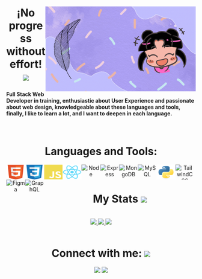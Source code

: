 <div id="header" align="center">
  <link rel="preconnect" href="https://fonts.googleapis.com">
<link rel="preconnect" href="https://fonts.gstatic.com" crossorigin>
<link href="https://fonts.googleapis.com/css2?family=Handlee&display=swap" rel="stylesheet">

  <img
       width="400" align="right" src="https://github.com/SoffiaSanchezz/Img/blob/main/Fondo%20de%20Pantalla%20para%20PC%20Organizador%20Notas%20Morado.gif?raw=true" />
      <h1> ¡No progress without effort! <img  src="https://i.giphy.com/media/j1soPQE95y0eXhMwKT/200w.webp" width="40"></h1>
  <h4 align="left">Full Stack Web Developer in training, enthusiastic about User Experience and passionate about web design, knowledgeable about these languages and tools, finally, I like to learn a lot, and I want to deepen in each language.</h4>
</div>

<div style="display: inline_block" align="center"><br>
  <h1>Languages and Tools:</h1>
  <img align="left" alt="HTML" height="40" width="50" src="https://raw.githubusercontent.com/devicons/devicon/master/icons/html5/html5-original.svg">
  <img align="left" alt="CSS" height="40" width="50" src="https://raw.githubusercontent.com/devicons/devicon/master/icons/css3/css3-original.svg">
  <img align="left" alt="Js" height="40" width="50" src="https://raw.githubusercontent.com/devicons/devicon/master/icons/javascript/javascript-plain.svg">
  <img align="left" alt="React" height="40" width="50" src="https://raw.githubusercontent.com/devicons/devicon/master/icons/react/react-original.svg">
  <img align="left" alt="Node" height="40" width="50" src="https://cdn.jsdelivr.net/gh/devicons/devicon/icons/nodejs/nodejs-original.svg">
  <img align="left" alt="Express" height="40" width="50" src="https://cdn.jsdelivr.net/gh/devicons/devicon/icons/express/express-original.svg">
  <img align="left" alt="MongoDB" height="40" width="50" src="https://cdn.jsdelivr.net/gh/devicons/devicon/icons/mongodb/mongodb-original.svg">
  <img align="left" alt="MySQL" height="40" width="50" src="https://cdn.jsdelivr.net/gh/devicons/devicon/icons/mysql/mysql-original.svg">
  <img align="left" alt="Python" height="40" width="50" src="https://raw.githubusercontent.com/devicons/devicon/master/icons/python/python-original.svg">
  <img align="left" alt="TailwindCSS" height="40" width="50" src="https://w7.pngwing.com/pngs/106/519/png-transparent-tailwind-css-hd-logo.png">
  <img align="left" alt="Figma" height="40" width="50" src="https://cdn.jsdelivr.net/gh/devicons/devicon/icons/figma/figma-original.svg">
  <img align="left" alt="GraphQL" height="40" width="50" src="https://p7.hiclipart.com/preview/292/912/891/graphql-query-language-representational-state-transfer-application-programming-interface-github.jpg">
</div>
</br>
</br>

<h1 bg-[#8149A6] align="center"> My Stats <img src="https://media2.giphy.com/media/fRJm7J9ixDj2eLW0nh/giphy.gif?cid=790b7611fvtsjvjtpql6ysyrkpt32unin86hjwipi35fa0tk&rid=giphy.gif&ct=s"    width="40"></h1>
<br>
  
  <div align="center">
  <a href="https://github.com/27Paola/27Paola.git">
    <img height="160em" src="http://github-readme-streak-stats.herokuapp.com?user=27Paola&theme=tokyonight" />
    <img height="160em" src="https://github-readme-stats.vercel.app/api?username=27Paola&show_icons=true&theme=tokyonight" />
    <img height="160em" src="https://github-readme-stats.vercel.app/api/top-langs/?username=27Paola&theme=tokyonight" />
  </a>
</div>


</br>

<div style="display: inline_block" align="center"> 
  <h1 align="center" >Connect with me: <img src="https://i.giphy.com/media/3KRRozcNsYfp85HV1v/200w.webp" width="40"></h1>
  <a href="www.linkedin.com/in/paola-sanchez-vargas" target="_blank"><img src="https://img.shields.io/badge/-LinkedIn-%230077B5?style=for-the-badge&logo=linkedin&logoColor=Violet" target="_blank"></a>
  <a href="https://web.telegram.org/z/#-1582685558" target="blank"><img src="https://img.shields.io/badge/-Telegram-%232AABEE?style=for-the-badge&logo=Telegram&logoColor=white" />
</a>
</div> 
